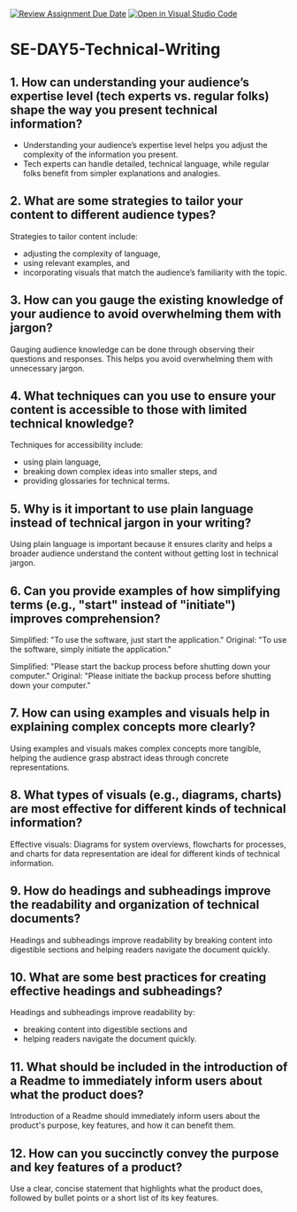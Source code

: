 [![Review Assignment Due Date](https://classroom.github.com/assets/deadline-readme-button-22041afd0340ce965d47ae6ef1cefeee28c7c493a6346c4f15d667ab976d596c.svg)](https://classroom.github.com/a/zsAR-pyY)
[![Open in Visual Studio Code](https://classroom.github.com/assets/open-in-vscode-2e0aaae1b6195c2367325f4f02e2d04e9abb55f0b24a779b69b11b9e10269abc.svg)](https://classroom.github.com/online_ide?assignment_repo_id=15705225&assignment_repo_type=AssignmentRepo)
# SE-DAY5-Technical-Writing
## 1. How can understanding your audience’s expertise level (tech experts vs. regular folks) shape the way you present technical information?

 - Understanding your audience’s expertise level helps you adjust the complexity of the information you present.
 - Tech experts can handle detailed, technical language, while regular folks benefit from simpler explanations and analogies.
   
## 2. What are some strategies to tailor your content to different audience types?

Strategies to tailor content include: 
  - adjusting the complexity of language,
  - using relevant examples, and
  - incorporating visuals that match the audience’s familiarity with the topic.
    
## 3. How can you gauge the existing knowledge of your audience to avoid overwhelming them with jargon?

Gauging audience knowledge can be done through observing their questions and responses. This helps you avoid overwhelming them with unnecessary jargon.

## 4. What techniques can you use to ensure your content is accessible to those with limited technical knowledge?

Techniques for accessibility include: 
   - using plain language,
   - breaking down complex ideas into smaller steps, and
   - providing glossaries for technical terms.
     
## 5. Why is it important to use plain language instead of technical jargon in your writing?

Using plain language is important because it ensures clarity and helps a broader audience understand the content without getting lost in technical jargon.

## 6. Can you provide examples of how simplifying terms (e.g., "start" instead of "initiate") improves comprehension?

Simplified: "To use the software, just start the application."
Original: "To use the software, simply initiate the application."

Simplified: "Please start the backup process before shutting down your computer."
Original: "Please initiate the backup process before shutting down your computer."

## 7. How can using examples and visuals help in explaining complex concepts more clearly?

Using examples and visuals makes complex concepts more tangible, helping the audience grasp abstract ideas through concrete representations.


## 8. What types of visuals (e.g., diagrams, charts) are most effective for different kinds of technical information?

Effective visuals: Diagrams for system overviews, flowcharts for processes, and charts for data representation are ideal for different kinds of technical information.

## 9. How do headings and subheadings improve the readability and organization of technical documents?

Headings and subheadings improve readability by breaking content into digestible sections and helping readers navigate the document quickly.

## 10. What are some best practices for creating effective headings and subheadings?

Headings and subheadings improve readability by: 
  - breaking content into digestible sections and
  - helping readers navigate the document quickly.
    
## 11. What should be included in the introduction of a Readme to immediately inform users about what the product does?

Introduction of a Readme should immediately inform users about the product's purpose, key features, and how it can benefit them.

## 12. How can you succinctly convey the purpose and key features of a product?

Use a clear, concise statement that highlights what the product does, followed by bullet points or a short list of its key features.
